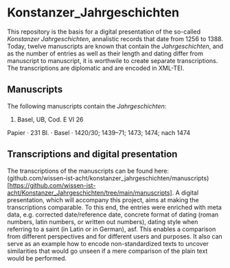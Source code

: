 # Konstanzer_Jahrgeschichten

This repository is the basis for a digital presentation of the so-called *Konstanzer Jahrgeschichten*, annalistic records that date from 1256 to 1388. 
Today, twelve manuscripts are known that contain the *Jahrgeschichten*, and as the number of entries as well as their length and dating differ from manuscript to manuscript, it is worthwile to create separate transcriptions.
The transcriptions are diplomatic and are encoded in XML-TEI.

## Manuscripts

The following manuscripts contain the *Jahrgeschichten*:

1. Basel, UB, Cod. E VI 26

 Papier · 231 Bl. · Basel · 1420/30; 1439–71; 1473; 1474; nach 1474

## Transcriptions and digital presentation

The transcriptions of the manuscripts can be found here: (github.com/wissen-ist-acht/konstanzer_jahrgeschichten/manuscripts)[https://github.com/wissen-ist-acht/Konstanzer_Jahrgeschichten/tree/main/manuscripts].
A digital presentation, which will accompany this project, aims at making the transcriptions comparable.
To this end, the entries were enriched with meta data, e.g. corrected date/reference date, concrete format of dating (roman numbers, latin numbers, or written out numbers), dating style when referring to a saint (in Latin or in German), asf. 
This enables a comparison from different perspectives and for different users and purposes. 
It also can serve as an example how to encode non-standardized texts to uncover similarities that would go unseen if a mere comparison of the plain text would be performed.